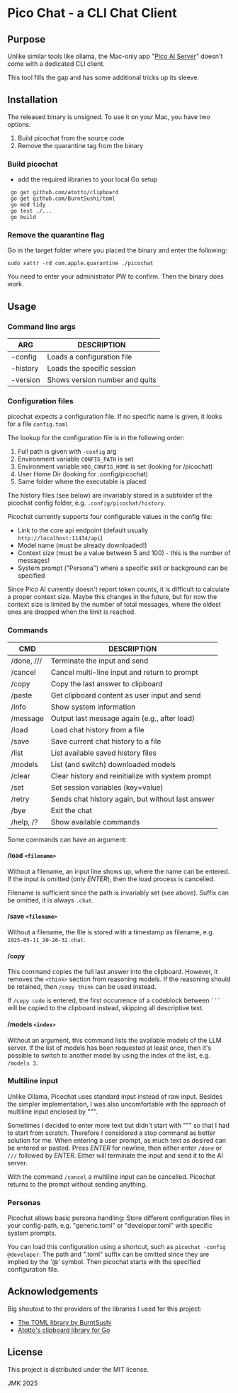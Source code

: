 # Pico Chat - a CLI Chat Client

## Purpose
Unlike similar tools like ollama, the Mac-only app "[Pico AI Server](https://picogpt.app/)" doesn't come with a dedicated CLI client.

This tool fills the gap and has some additional tricks up its sleeve.

## Installation

The released binary is unsigned. To use it on your Mac, you have two options:

 1. Build picochat from the source code
 2. Remove the quarantine tag from the binary

### Build picochat

 * add the required libraries to your local Go setup

 ```
  go get github.com/atotto/clipboard
  go get github.com/BurntSushi/toml
  go mod tidy
  go test ./...
  go build
 ```

### Remove the quarantine flag

Go in the target folder where you placed the binary and enter the following:

`sudo xattr -rd com.apple.quarantine ./picochat`

You need to enter your administrator PW to confirm. Then the binary does work.

## Usage

### Command line args

| ARG      | DESCRIPTION                    |
| -------- | ------------------------------ |
| -config  | Loads a configuration file     |
| -history | Loads the specific session     |
| -version | Shows version number and quits |

### Configuration files

picochat expects a configuration file. If no specific name is given, it looks for a file `config.toml`

The lookup for the configuration file is in the following order:

 1. Full path is given with `-config` arg
 2. Environment variable `CONFIG_PATH` is set
 3. Environment variable  `XDG_CONFIG_HOME` is set (looking for /picochat)
 4. User Home Dir (looking for .config/picochat)
 5. Same folder where the executable is placed

The history files (see below) are invariably stored in a subfolder of the picochat config folder, e.g. `.config/picochat/history`.

Picochat currently supports four configurable values in the config file:

 * Link to the core api endpoint (default usually `http://localhost:11434/api`)
 * Model name (must be already downloaded!)
 * Context size (must be a value between 5 and 100) - this is the number of messages!
 * System prompt ("Persona") where a specific skill or background can be specified

Since Pico AI currently doesn't report token counts, it is difficult to calculate a proper context size. Maybe this changes in the future, but for now the context size is limited by the number of total messages, where the oldest ones are dropped when the limit is reached.

### Commands

| CMD        | DESCRIPTION |
| ---------- | ------------------------------------------------- |
| /done, /// | Terminate the input and send |
| /cancel    | Cancel multi-line input and return to prompt |
| /copy      | Copy the last answer to clipboard |
| /paste     | Get clipboard content as user input and send |
| /info      | Show system information |
| /message   | Output last message again (e.g., after load) |
| /load      | Load chat history from a file |
| /save      | Save current chat history to a file |
| /list      | List available saved history files |
| /models    | List (and switch) downloaded models |
| /clear     | Clear history and reinitialize with system prompt |
| /set       | Set session variables (key=value) |
| /retry     | Sends chat history again, but without last answer |
| /bye       | Exit the chat |
| /help, /?  | Show available commands |

Some commands can have an argument:

#### /load `<filename>`

Without a filename, an input line shows up, where the name can be entered. If the input is omitted (only _ENTER_), then the load process is cancelled.

Filename is sufficient since the path is invariably set (see above). Suffix can be omitted, it is always `.chat`.

#### /save `<filename>`

Without a filename, the file is stored with a timestamp as filename, e.g. `2025-05-11_20-26-32.chat`.


#### /copy

This command copies the full last answer into the clipboard. However, it removes the `<think>` section from reasoning models. If the reasoning should be retained, then `/copy think` can be used instead.

If `/copy code` is entered, the first occurrence of a codeblock between ` ``` ` will be copied to the clipboard instead, skipping all descriptive text.

#### /models `<index>`

Without an argument, this command lists the available models of the LLM server. If the list of models has been requested at least once, then it's possible to switch to another model by using the index of the list, e.g. `/models 3`.

### Multiline input
Unlike Ollama, Picochat uses standard input instead of raw input. Besides the simpler implementation, I was also uncomfortable with the approach of multiline input enclosed by """.

Sometimes I decided to enter more text but didn't start with """ so that I had to start from scratch. Therefore I considered a stop command as better solution for me. When entering a user prompt, as much text as desired can be entered or pasted. Press _ENTER_ for newline, then either enter `/done` or `///` followed by _ENTER_. Either will terminate the input and send it to the AI server.

With the command `/cancel` a multiline input can be cancelled. Picochat returns to the prompt without sending anything.

### Personas

Picochat allows basic persona handling: Store different configuration files in your config-path, e.g. "generic.toml" or "developer.toml" with specific system prompts.

You can load this configuration using a shortcut, such as `picochat -config @developer`. The path and ".toml" suffix can be omitted since they are implied by the '@' symbol. Then picochat starts with the specified configuration file.


## Acknowledgements

Big shoutout to the providers of the libraries I used for this project:

 * [The TOML library by BurntSushi](https://github.com/BurntSushi/toml)
 * [Atotto's clipboard library for Go](https://github.com/atotto/clipboard)


## License

This project is distributed under the MIT license.

JMK 2025
